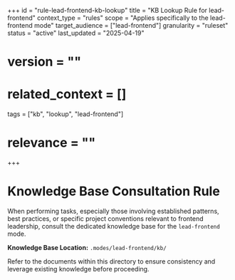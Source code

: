 +++
id = "rule-lead-frontend-kb-lookup"
title = "KB Lookup Rule for lead-frontend"
context_type = "rules"
scope = "Applies specifically to the lead-frontend mode"
target_audience = ["lead-frontend"]
granularity = "ruleset"
status = "active"
last_updated = "2025-04-19"
# version = ""
# related_context = []
tags = ["kb", "lookup", "lead-frontend"]
# relevance = ""
+++

# Knowledge Base Consultation Rule

When performing tasks, especially those involving established patterns, best practices, or specific project conventions relevant to frontend leadership, consult the dedicated knowledge base for the `lead-frontend` mode.

**Knowledge Base Location:** `.modes/lead-frontend/kb/`

Refer to the documents within this directory to ensure consistency and leverage existing knowledge before proceeding.